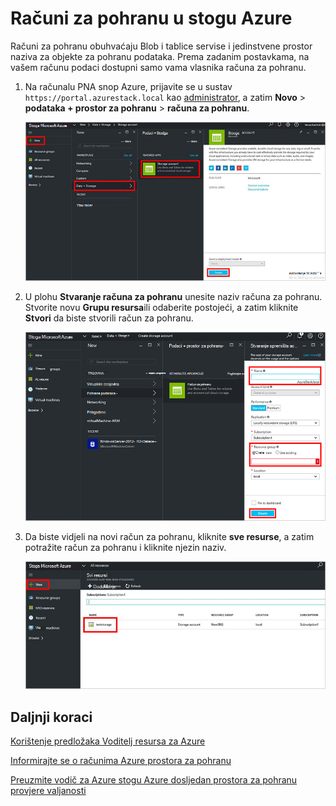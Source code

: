 <properties
    pageTitle="Računi za pohranu u stogu Azure | Microsoft Azure"
    description="Saznajte kako stvoriti račun za pohranu Azure stogu."
    services="azure-stack"
    documentationCenter=""
    authors="ErikjeMS"
    manager="byronr"
    editor=""/>

<tags
    ms.service="azure-stack"
    ms.workload="na"
    ms.tgt_pltfrm="na"
    ms.devlang="na"
    ms.topic="get-started-article"
    ms.date="09/26/2016"
    ms.author="erikje"/>

# <a name="storage-accounts-in-azure-stack"></a>Računi za pohranu u stogu Azure

Računi za pohranu obuhvaćaju Blob i tablice servise i jedinstvene prostor naziva za objekte za pohranu podataka. Prema zadanim postavkama, na vašem računu podaci dostupni samo vama vlasnika računa za pohranu.

1.  Na računalu PNA snop Azure, prijavite se u sustav `https://portal.azurestack.local` kao [administrator](azure-stack-connect-azure-stack.md#log-in-as-a-service-administrator), a zatim **Novo** > **podataka + prostor za pohranu** > **računa za pohranu**.

    ![](media/azure-stack-provision-storage-account/image01.png)

2.  U plohu **Stvaranje računa za pohranu** unesite naziv računa za pohranu. Stvorite novu **Grupu resursa**ili odaberite postojeći, a zatim kliknite **Stvori** da biste stvorili račun za pohranu.

    ![](media/azure-stack-provision-storage-account/image02.png)

3. Da biste vidjeli na novi račun za pohranu, kliknite **sve resurse**, a zatim potražite račun za pohranu i kliknite njezin naziv.

    ![](media/azure-stack-provision-storage-account/image03.png)
    
## <a name="next-steps"></a>Daljnji koraci

[Korištenje predložaka Voditelj resursa za Azure](azure-stack-arm-templates.md)

[Informirajte se o računima Azure prostora za pohranu](../storage/storage-create-storage-account.md)

[Preuzmite vodič za Azure stogu Azure dosljedan prostora za pohranu provjere valjanosti](http://aka.ms/azurestacktp1doc)
